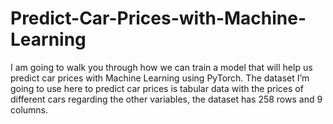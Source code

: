 # Predict-Car-Prices-with-Machine-Learning
I am going to walk you through how we can train a model that will help us predict car prices with Machine Learning using PyTorch. The dataset I’m going to use here to predict car prices is tabular data with the prices of different cars regarding the other variables, the dataset has 258 rows and 9 columns.
